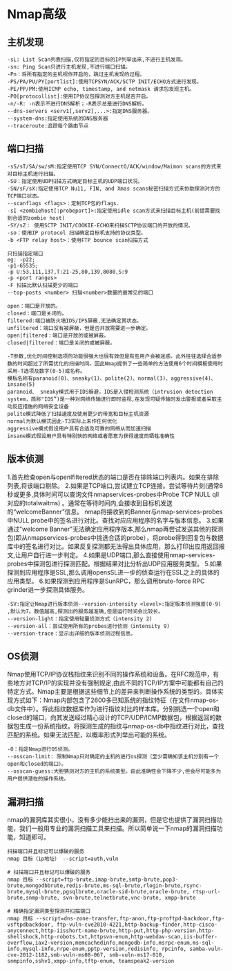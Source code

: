 # Nmap高级

## 主机发现

```
-sL: List Scan列表扫描,仅将指定的目标的IP列举出来,不进行主机发现。
-sn: Ping Scan只进行主机发现,不进行端口扫描。
-Pn：将所有指定的主机视作开启的，跳过主机发现的过程。
-PS/PA/PU/PY[portlist]:使用TCPSYN/ACK/SCTP INIT/ECHO方式进行发现。
-PE/PP/PM:使用ICMP echo, timestamp, and netmask 请求包发现主机。
-PO[protocollist]:使用IP协议包探测对方主机是否开启。
-n/-R: -n表示不进行DNS解析；-R表示总是进行DNS解析。
--dns-servers <serv1[,serv2],...>:指定DNS服务器。
--system-dns:指定使用系统的DNS服务器
--traceroute:追踪每个路由节点
```

## 端口扫描

```
-sS/sT/SA/sw/sM:指定使用TCP SYN/ConnectO/ACK/window/Maimon scans的方式来对目标主机进行扫描。
-SU：指定使用UDP扫描方式确定目标主机的UDP端口状况。
-SN/sF/sX:指定使用TCP Nu11, FIN, and Xmas scans秘密扫描方式来协助探测对方的TCP端口状态。
--scanflags <flags>：定制TCP包的flags.
-sI <zombiehost[:probeport]>:指定使用idle scan方式来扫描目标主机(前提需要找到合适的zombie host)
-SY/sZ： 使用SCTP INIT/COOKIE-ECHO来扫描SCTP协议端口的开放的情况。
-so：使用IP protocol 扫描确定目标机支持的协议类型。
-b <FTP relay host>：使用FTP bounce scan扫描方式

只扫描指定端口
eg: -p22; 
-p1-65535; 
-p U:53,111,137,T:21-25,80,139,8080,S:9
-p <port ranges>
-F 扫描比默认扫描更少的端口
--top-posts <number> 扫描<number>数量的最常见的端口
```

```
open：端口是开放的。
closed：端口是关闭的。
filtered:端口被防火墙IDS/IPS屏蔽,无法确定其状态。
unfiltered：端口没有被屏蔽，但是否开放需要进一步确定。
open|filtered：端口是开放的或被屏蔽。
closed|filtered：端口是关闭的或被屏蔽。
```

```
-T参数,优化时间控制选项的功能很强大也很有效但是有些用户会被迷惑。此外往往选择合适参数的时间超过了所需优化的扫描时间。因此Nmap提供了一些简单的方法使用6个时间模板使用时采用-T选项及数字(0-5)或名称。
模板名称有paranoid(0)、sneaky(1)、polite(2)、normal(3)、aggressive(4)、insane(5)
paranoid、 sneaky模式用于IDS躲避，IDS是入侵检测系统（intrusion detection system，简称"IDS”)是一种对网络传输进行即时监视,在发现可疑传输时发出警报或者采取主动反应措施的网络安全设备
polite模式降低了扫描速度及使用更少的带宽和目标主机资源
normal为默认模式因此-T3实际上未作任何优化
aggressive模式假设用户具有合适及可靠的网络从而加速扫描
insane模式假设用户具有特别快的网络或者愿意为获得速度而牺牲准确性
```

## 版本侦测

1.首先检查open与openlfiltered状态的端口是否在排除端口列表内。如果在排除列表,将该端口剔除。
2.如果是TCP端口,尝试建立TCP连接。尝试等待片刻(通常6秒或更多,具体时间可以查询文件nmapservices-probes中Probe TCP NULL qll对应的totalwaitms) 。通常在等待时间内,会接收到目标机发送的“welcomeBanner”信息。 nmap将接收到的Banner与nmap-services-probes中NULL probe中的签名进行对比。查找对应应用程序的名字与版本信息。
3.如果通过"welcome Banner"无法确定应用程序版本,那么nmap再尝试发送其他的探测包(即从nmapservices-probes中挑选合适的probe），将probe得到回复包与数据库中的签名进行对比。如果反复探测都无法得出具体应用，那么打印出应用返回报文,让用户自行进一步判定。
4.如果是UDP端口,那么直接使用nmap-services-probes中探测包进行探测匹配。根据结果对比分析出UDP应用服务类型。
5.如果探测到应用程序是SSL,那么调用opensSL进一步的侦查运行在SSL之上的具体的应用类型。
6.如果探测到应用程序是SunRPC，那么调用brute-force RPC grinder进一步探测具体服务。

```
-SV:指定让Nmap进行版本侦测--version-intensity <level>:指定版本侦测强度(0-9) ,默认为7。数值越高,探测出的服务越准确,但是运行时间会比较长。
--version-light：指定使用轻量侦测方式（intensity 2)
--version-all：尝试使用所有的probes进行侦测（intensity 9)
--version-trace：显示出详细的版本侦测过程信息。
```

## OS侦测

Nmap使用TCP/IP协议栈指纹来识别不同的操作系统和设备。在RFC规范中，有些地方对TCP/IP的实现并没有强制规定,由此不同的TCP/IP方案中可能都有自己的特定方式。Nmap主要是根据这些细节上的差异来判断操作系统的类型的。具体实现方式如下：Nmap内部包含了2600多已知系统的指纹特征（在文件nmap-os-db文件中）。将此指纹数据库作为进行指纹对比的样本库。分别挑选一个open和closed的端口，向其发送经过精心设计的TCP/UDP/ICMP数据包，根据返回的数据包生成一份系统指纹。将探测生成的指纹与nmap-os-db中指纹进行对比，查找匹配的系统。如果无法匹配，以概率形式列举出可能的系统。

```
-O：指定Nmap进行OS侦测。
--osscan-limit: 限制Nmap只对确定的主机的进行os探测（至少需确知该主机分别有一个open和closed的端口）。
--osscan-guess:大胆猜测对方的主机的系统类型。由此准确性会下降不少,但会尽可能多为用户提供潜在的操作系统。
```

## 漏洞扫描

nmap的漏洞库其实很小，没有多少能扫出来的漏洞，但是它也提供了漏洞扫描功能，我们一般用专业的漏洞扫描工具来扫描。所以简单说一下nmap的漏洞扫描功能，知道即可。

```
扫描端口并且标记可以爆破的服务
nmap 目标（ip地址） --script=auth,vuln 

# 扫描端口并且标记可以爆破的服务
nmap 目标 --script=ftp-brute,imap-brute,smtp-brute,pop3-brute,mongodbbrute,redis-brute,ms-sql-brute,rlogin-brute,rsync-brute,mysql-brute,pgsqlbrute,oracle-sid-brute,oracle-brute, rtsp-url-brute,snmp-brute, svn-brute,telnetbrute,vnc-brute, xmpp-brute

# 精确指定漏洞类型探测并扫描端口
nmap 目标 --script=dns-zone-transfer,ftp-anon,ftp-proftpd-backdoor,ftp-vsftpdbackdoor, ftp-vuln-cve2010-4221,http-backup-finder,http-cisco-anyconnect,http-iisshort-name-brute,http-put,http-php-version,http-shellshock,http-robots.txt,httpsvn-enum,http-webdav-scan,iis-buffer-overflow,iax2-version,memcachedinfo,mongodb-info,msrpc-enum,ms-sql-info,mysql-info,nrpe-enum,pptp-version,redisinfo, rpcinfo, samba-vuln-cve-2012-1182,smb-vuln-ms08-067, smb-vuln-ms17-010, snmpinfo,sshv1,xmpp-info,tftp-enum, teamspeak2-version
```